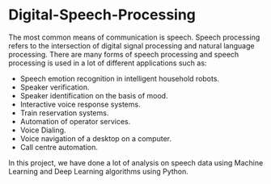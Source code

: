# Digital-Speech-Processing

The most common means of communication is speech. Speech processing refers to the intersection of digital signal processing and natural language processing. There are many forms of speech processing and speech processing is used in a lot of different applications such as:
<ul>
  <li>Speech emotion recognition in intelligent household robots.</li>
  <li>Speaker verification.</li>
  <li>Speaker identification on the basis of mood.</li>
  <li>Interactive voice response systems.</li>
  <li>Train reservation systems.</li>
  <li>Automation of operator services.</li>
  <li>Voice Dialing.</li>
  <li>Voice navigation of a desktop on a computer.</li>
  <li>Call centre automation.</li>
 </ul>
 
 In this project, we have done a lot of analysis on speech data using Machine Learning and Deep Learning algorithms using Python.
